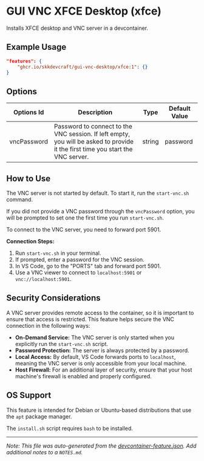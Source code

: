 
# GUI VNC XFCE Desktop (xfce)

Installs XFCE desktop and VNC server in a devcontainer.

## Example Usage

```json
"features": {
    "ghcr.io/skkdevcraft/gui-vnc-desktop/xfce:1": {}
}
```

## Options

| Options Id | Description | Type | Default Value |
|-----|-----|-----|-----|
| vncPassword | Password to connect to the VNC session. If left empty, you will be asked to provide it the first time you start the VNC server. | string | password |

## How to Use

The VNC server is not started by default. To start it, run the `start-vnc.sh` command.

If you did not provide a VNC password through the `vncPassword` option, you will be prompted to set one the first time you run `start-vnc.sh`.

To connect to the VNC server, you need to forward port 5901.

**Connection Steps:**

1.  Run `start-vnc.sh` in your terminal.
2.  If prompted, enter a password for the VNC session.
3.  In VS Code, go to the "PORTS" tab and forward port 5901.
4.  Use a VNC viewer to connect to `localhost:5901` or `vnc://localhost:5901`.

## Security Considerations

A VNC server provides remote access to the container, so it is important to ensure that access is restricted. This feature helps secure the VNC connection in the following ways:

- **On-Demand Service:** The VNC server is only started when you explicitly run the `start-vnc.sh` script.
- **Password Protection:** The server is always protected by a password.
- **Local Access:** By default, VS Code forwards ports to `localhost`, meaning the VNC server is only accessible from your local machine.
- **Host Firewall:** For an additional layer of security, ensure that your host machine's firewall is enabled and properly configured.

## OS Support

This feature is intended for Debian or Ubuntu-based distributions that use the `apt` package manager.

The `install.sh` script requires `bash` to be installed.

---

_Note: This file was auto-generated from the [devcontainer-feature.json](https://github.com/skkdevcraft/gui-vnc-desktop/blob/main/src/xfce/devcontainer-feature.json).  Add additional notes to a `NOTES.md`._
